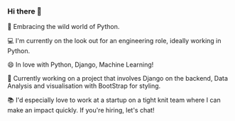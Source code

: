 
### Hi there 👋

 🤖 Embracing the wild world of Python.


 💻 I'm currently on the look out for an engineering role, ideally working in Python. 
 

 😄 In love with Python, Django, Machine Learning!
 

 👾 Currently working on a project that involves Django on the backend, Data Analysis and visualisation with BootStrap for styling.


 📚 I'd especially love to work at a startup on a tight knit team where I can make an impact quickly. If you're hiring, let's chat!

<!--
**sukhleen-kaur-27/sukhleen-kaur-27** is a ✨ _special_ ✨ repository because its `README.md` (this file) appears on your GitHub profile.

Here are some ideas to get you started:

- 🔭 I’m currently working on ...
- 🌱 I’m currently learning ...
- 👯 I’m looking to collaborate on ...
- 🤔 I’m looking for help with ...
- 💬 Ask me about ...
- 📫 How to reach me: ...
- 😄 Pronouns: ...
- ⚡ Fun fact: ...
-->
